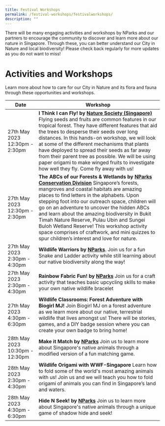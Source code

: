 ```yaml
---
title: Festival Workshops
permalink: /festival-workshops/festivalworkshops/
description: ""
---
```

There will be many engaging activities and workshops by NParks and our partners to encourage the community to discover and learn more about our nature in Singapore. Through these, you can better understand our City in Nature and local biodiversity! Please check back regularly for more updates as you do not want to miss! 

# **Activities and Workshops**

Learn more about how to care for our City in Nature and its flora and fauna through these opportunities and workshops.


| Date | Workshop | 
| -------- | -------- | 
|27th May 2023 12:30pm - 2:30pm| **I Think I can Fly! by [Nature Society (Singapore)](https://www.nss.org.sg/)** Flying seeds and fruits are common features in our tropical forest. They have different features that aid the trees to desperse their seeds over long distances. In this hands-on workshop, we will look at some of the different mechanisms that plants have deployed to spread their seeds as far away from their parent tree as possible. We will be using paper origami to make winged fruits to investigate how well they fly. Come fly away with us!| Please click here for more information.
| 27th May 2023 12:30pm - 2:30pm| **The ABCs of our Forests & Wetlands by [NParks Conservation Division](https://www.nparks.gov.sg/)** Singapore’s forests, mangroves and coastal habitats are amazing places to find letters in the alphabets. Upon stepping foot into our outreach space, children will go on an adventure to uncover the hidden ABCs and learn about the amazing biodiversity in Bukit Timah Nature Reserve, Pulau Ubin and Sungei Buloh Wetland Reserve! This workshop activity space comprises of craftwork, and mini quizzes to spur children’s interest and love for nature.| Please click here to register.|
| 27th May 2023 2:30pm - 4:30pm| **Wildlife Warriors by [NParks](https://www.nparks.gov.sg/)**. Join us for a fun Snake and Ladder activity while still learning about our native biodiversity along the way!    | 	Please click here to register   |
| 27th May 2023 2:30pm - 4:30pm| **Rainbow Fabric Fun! by [NParks](https://www.nparks.gov.sg/)** Join us for a craft activity that teaches basic upcycling skills to make your own native wildlife bracelet  
| 27th May 2023 4:30pm - 6:30pm| **Wildlife Classrooms: Forest Adventure with Biogirl MJ!** Join Biogirl MJ on a forest adventure as we learn more about our native, terrestrial wildlife that lives amongst us! There will be stories, games, and a DIY badge session where you can create your own badge to bring home!
| 28th May 2023 10:30pm - 12:30pm| **Make it Match by [NParks](https://www.nparks.gov.sg/)** Join us to learn more about Singapore's native animals through a modified version of a fun matching game.| 
| 28th May 2023 2:30pm - 4:30pm| **Wildlife Origami with WWF-Singapore** Learn how to fold some of the world's most amazing animals with us! Join us and we will teach you how to fold origami of animals you can find in Singapore’s land and waters.|
| 28th May 2023 4:30pm - 6:30pm| **Hide N Seek! by [NParks](https://www.nparks.gov.sg/)** Join us to learn more about Singapore's native animals through a unique game of shadow hide and seek! |